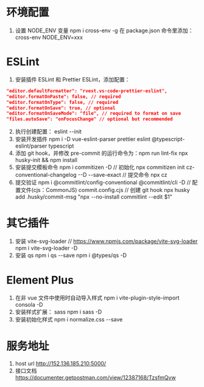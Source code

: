 # 环境配置

1. 设置 NODE_ENV 变量
   npm i cross-env -g
   在 package.json 命令里添加：cross-env NODE_ENV=xxx

# ESLint

1. 安装插件 ESLint 和 Prettier ESLint，添加配置：

```json
"editor.defaultFormatter": "rvest.vs-code-prettier-eslint",
"editor.formatOnPaste": false, // required
"editor.formatOnType": false, // required
"editor.formatOnSave": true, // optional
"editor.formatOnSaveMode": "file", // required to format on save
"files.autoSave": "onFocusChange" // optional but recommended
```

2. 执行创建配置： eslint --init
3. 安装开发插件 npm i -D vue-eslint-parser prettier eslint @typescript-eslint/parser typescript
4. 添加 git hook，并修改 pre-commit 的运行命令为：npm run lint-fix npx husky-init && npm install
5. 安装提交模板命令 npm i commitizen -D // 初始化 npx commitizen init cz-conventional-changelog --D --save-exact // 提交命令 npx cz
6. 提交验证 npm i @commitlint/config-conventional @commitlint/cli -D // 配置文件(cjs：CommonJS)
   commit.config.cjs // 创建 git hook npx husky add .husky/commit-msg "npx --no-install commitlint --edit $1"

# 其它插件

1. 安装 vite-svg-loader
   // https://www.npmjs.com/package/vite-svg-loader
   npm i vite-svg-loader -D
2. 安装 qs
   npm i qs --save
   npm i @types/qs -D

# Element Plus

1. 在非 vue 文件中使用时自动导入样式 npm i vite-plugin-style-import consola -D
2. 安装样式扩展： sass npm i sass -D
3. 安装初始化样式 npm i normalize.css --save

# 服务地址

1. host url
   http://152.136.185.210:5000/
2. 接口文档
   https://documenter.getpostman.com/view/12387168/TzsfmQvw
